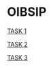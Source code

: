 # OIBSIP
[TASK 1](https://sridhar-tamarapalli.github.io/OIBSIP/TASK1)


[TASK 2](https://sridhar-tamarapalli.github.io/OIBSIP/TASK2)


[TASK 3](https://sridhar-tamarapalli.github.io/OIBSIP/TASK3)
